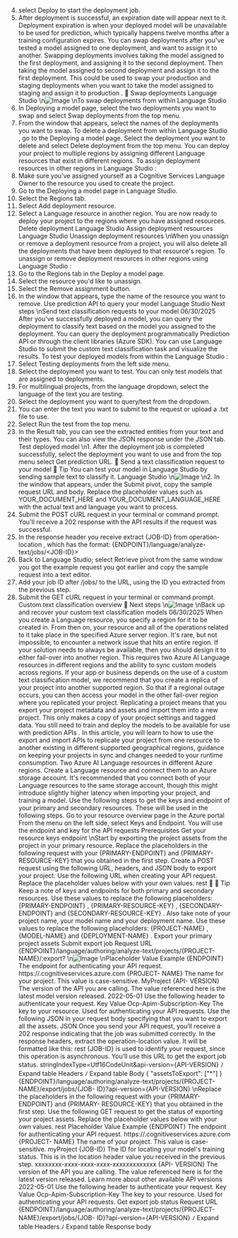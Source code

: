 4. select Deploy to start the deployment job.
5. After deployment is successful, an expiration date will appear next to it. Deployment
expiration is when your deployed model will be unavailable to be used for prediction,
which typically happens twelve months after a training configuration expires.
You can swap deployments after you've tested a model assigned to one deployment, and want
to assign it to another. Swapping deployments involves taking the model assigned to the first
deployment, and assigning it to the second deployment. Then taking the model assigned to
second deployment and assign it to the first deployment. This could be used to swap your
production  and staging  deployments when you want to take the model assigned to staging
and assign it to production .

Swap deployments
Language Studio
\n![Image](images/page131_image1.png)
\nTo swap deployments from within Language Studio
1. In Deploying a model page, select the two deployments you want to swap and select
Swap deployments from the top menu.
2. From the window that appears, select the names of the deployments you want to
swap.
To delete a deployment from within Language Studio
, go to the Deploying a model
page. Select the deployment you want to delete and select Delete deployment from the
top menu.
You can deploy your project to multiple regions by assigning different Language resources that
exist in different regions.
To assign deployment resources in other regions in Language Studio
:
1. Make sure you've assigned yourself as a Cognitive Services Language Owner
 to the
resource you used to create the project.
2. Go to the Deploying a model page in Language Studio.
3. Select the Regions tab.
4. Select Add deployment resource.
5. Select a Language resource in another region.
You are now ready to deploy your project to the regions where you have assigned
resources.
Delete deployment
Language Studio
Assign deployment resources
Language Studio
Unassign deployment resources
\nWhen you unassign or remove a deployment resource from a project, you will also delete all
the deployments that have been deployed to that resource's region.
To unassign or remove deployment resources in other regions using Language Studio
:
1. Go to the Regions tab in the Deploy a model page.
2. Select the resource you'd like to unassign.
3. Select the Remove assignment button.
4. In the window that appears, type the name of the resource you want to remove.
Use prediction API to query your model
Language Studio
Next steps
\nSend text classification requests to your
model
06/30/2025
After you've successfully deployed a model, you can query the deployment to classify text
based on the model you assigned to the deployment. You can query the deployment
programmatically Prediction API or through the client libraries (Azure SDK).
You can use Language Studio to submit the custom text classification task and visualize the
results.
To test your deployed models from within the Language Studio
:
1. Select Testing deployments from the left side menu.
2. Select the deployment you want to test. You can only test models that are assigned to
deployments.
3. For multilingual projects, from the language dropdown, select the language of the text
you are testing.
4. Select the deployment you want to query/test from the dropdown.
5. You can enter the text you want to submit to the request or upload a .txt  file to use.
6. Select Run the test from the top menu.
7. In the Result tab, you can see the extracted entities from your text and their types. You
can also view the JSON response under the JSON tab.
Test deployed model
\n1. After the deployment job is completed successfully, select the deployment you want
to use and from the top menu select Get prediction URL.

Send a text classification request to your model
 Tip
You can test your model in Language Studio by sending sample text to classify it.
Language Studio
\n![Image](images/page135_image1.png)
\n2. In the window that appears, under the Submit pivot, copy the sample request URL
and body. Replace the placeholder values such as YOUR_DOCUMENT_HERE  and
YOUR_DOCUMENT_LANGUAGE_HERE  with the actual text and language you want to process.
3. Submit the POST  cURL request in your terminal or command prompt. You'll receive a
202 response with the API results if the request was successful.
4. In the response header you receive extract {JOB-ID}  from operation-location , which
has the format: {ENDPOINT}/language/analyze-text/jobs/<JOB-ID}>
5. Back to Language Studio; select Retrieve pivot from the same window you got the
example request you got earlier and copy the sample request into a text editor.
6. Add your job ID after /jobs/  to the URL, using the ID you extracted from the
previous step.
7. Submit the GET  cURL request in your terminal or command prompt.
Custom text classification overview

Next steps
\n![Image](images/page136_image1.png)
\nBack up and recover your custom text
classification models
06/30/2025
When you create a Language resource, you specify a region for it to be created in. From then on,
your resource and all of the operations related to it take place in the specified Azure server region.
It's rare, but not impossible, to encounter a network issue that hits an entire region. If your solution
needs to always be available, then you should design it to either fail-over into another region. This
requires two Azure AI Language resources in different regions and the ability to sync custom models
across regions.
If your app or business depends on the use of a custom text classification model, we recommend
that you create a replica of your project into another supported region. So that if a regional outage
occurs, you can then access your model in the other fail-over region where you replicated your
project.
Replicating a project means that you export your project metadata and assets and import them into
a new project. This only makes a copy of your project settings and tagged data. You still need to
train and deploy the models to be available for use with prediction APIs
.
In this article, you will learn to how to use the export and import APIs to replicate your project from
one resource to another existing in different supported geographical regions, guidance on keeping
your projects in sync and changes needed to your runtime consumption.
Two Azure AI Language resources in different Azure regions. Create a Language resource and
connect them to an Azure storage account. It's recommended that you connect both of your
Language resources to the same storage account, though this might introduce slightly higher
latency when importing your project, and training a model.
Use the following steps to get the keys and endpoint of your primary and secondary resources.
These will be used in the following steps.
Go to your resource overview page in the Azure portal
From the menu on the left side, select Keys and Endpoint. You will use the endpoint and key
for the API requests
Prerequisites
Get your resource keys endpoint
\nStart by exporting the project assets from the project in your primary resource.
Replace the placeholders in the following request with your {PRIMARY-ENDPOINT}  and {PRIMARY-
RESOURCE-KEY}  that you obtained in the first step.
Create a POST request using the following URL, headers, and JSON body to export your project.
Use the following URL when creating your API request. Replace the placeholder values below with
your own values.
rest

 Tip
Keep a note of keys and endpoints for both primary and secondary resources. Use these values
to replace the following placeholders: {PRIMARY-ENDPOINT} , {PRIMARY-RESOURCE-KEY} ,
{SECONDARY-ENDPOINT}  and {SECONDARY-RESOURCE-KEY} . Also take note of your project name,
your model name and your deployment name. Use these values to replace the following
placeholders: {PROJECT-NAME} , {MODEL-NAME}  and {DEPLOYMENT-NAME} .
Export your primary project assets
Submit export job
Request URL
{ENDPOINT}/language/authoring/analyze-text/projects/{PROJECT-NAME}/:export?
\n![Image](images/page138_image1.png)
\nPlaceholder
Value
Example
{ENDPOINT}
The endpoint for authenticating your API
request.
https://<your-custom-
subdomain>.cognitiveservices.azure.com
{PROJECT-
NAME}
The name for your project. This value is
case-sensitive.
MyProject
{API-
VERSION}
The version of the API you are calling. The
value referenced here is the latest model
version released.
2022-05-01
Use the following header to authenticate your request.
Key
Value
Ocp-Apim-Subscription-Key
The key to your resource. Used for authenticating your API requests.
Use the following JSON in your request body specifying that you want to export all the assets.
JSON
Once you send your API request, you’ll receive a 202  response indicating that the job was submitted
correctly. In the response headers, extract the operation-location  value. It will be formatted like this:
rest
{JOB-ID}  is used to identify your request, since this operation is asynchronous. You’ll use this URL to
get the export job status.
stringIndexType=Utf16CodeUnit&api-version={API-VERSION}
ﾉ
Expand table
Headers
ﾉ
Expand table
Body
{
  "assetsToExport": ["*"]
}
{ENDPOINT}/language/authoring/analyze-text/projects/{PROJECT-NAME}/export/jobs/{JOB-
ID}?api-version={API-VERSION}
\nReplace the placeholders in the following request with your {PRIMARY-ENDPOINT}  and {PRIMARY-
RESOURCE-KEY}  that you obtained in the first step.
Use the following GET request to get the status of exporting your project assets. Replace the
placeholder values below with your own values.
rest
Placeholder
Value
Example
{ENDPOINT}
The endpoint for authenticating your API
request.
https://<your-custom-
subdomain>.cognitiveservices.azure.com
{PROJECT-
NAME}
The name of your project. This value is case-
sensitive.
myProject
{JOB-ID}
The ID for locating your model's training
status. This is in the location  header value you
received in the previous step.
xxxxxxxx-xxxx-xxxx-xxxx-xxxxxxxxxxxxx
{API-
VERSION}
The version of the API you are calling. The
value referenced here is for the latest version
released. Learn more about other available API
versions
2022-05-01
Use the following header to authenticate your request.
Key
Value
Ocp-Apim-Subscription-Key
The key to your resource. Used for authenticating your API requests.
Get export job status
Request URL
{ENDPOINT}/language/authoring/analyze-text/projects/{PROJECT-NAME}/export/jobs/{JOB-
ID}?api-version={API-VERSION}
ﾉ
Expand table
Headers
ﾉ
Expand table
Response body